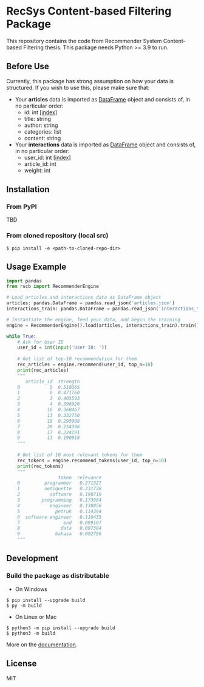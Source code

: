 # RecSys Content-based Filtering Package

This repository contains the code from Recommender System Content-based Filtering thesis.
This package needs Python >= 3.9 to run.

## Before Use

Currently, this package has strong assumption on how your data is structured.
If you wish to use this, please make sure that:

- Your **articles** data is imported as [DataFrame](https://pandas.pydata.org/docs/reference/api/pandas.DataFrame.html) object and consists of, in no particular order:
  - id: int [[index]](https://pandas.pydata.org/docs/reference/api/pandas.DataFrame.set_index.html)
  - title: string
  - author: string
  - categories: list
  - content: string
- Your **interactions** data is imported as [DataFrame](https://pandas.pydata.org/docs/reference/api/pandas.DataFrame.html) object and consists of, in no particular order:
  - user_id: int [[index]](https://pandas.pydata.org/docs/reference/api/pandas.DataFrame.set_index.html)
  - article_id: int
  - weight: int
  
## Installation
### From PyPI
TBD

### From cloned repository (local src)
```shell
$ pip install -e <path-to-cloned-repo-dir>
```

## Usage Example
```python
import pandas
from rscb import RecommenderEngine

# Load articles and interactions data as DataFrame object
articles: pandas.DataFrame = pandas.read_json('articles.json')
interactions_train: pandas.DataFrame = pandas.read_json('interactions_train.json')

# Instantiate the engine, feed your data, and begin the training
engine = RecommenderEngine().load(articles, interactions_train).train()

while True:
    # Ask for User ID
    user_id = int(input('User ID: '))
    
    # Get list of top-10 recommendation for them
    rec_articles = engine.recommend(user_id, top_n=10)
    print(rec_articles)
    """
       article_id  strength
    0           5  0.510365
    1           6  0.471760
    2           3  0.405593
    3           4  0.396926
    4          16  0.360467
    5          13  0.332750
    6          19  0.295908
    7          20  0.254306
    8          17  0.224291
    9          11  0.190918
    """
    
    # Get list of 10 most relevant tokens for them
    rec_tokens = engine.recommend_tokens(user_id, top_n=10)
    print(rec_tokens)
    """
                   token  relevance
    0         programmer   0.271327
    1         netiquette   0.231728
    2           software   0.190719
    3        programming   0.173984
    4           engineer   0.138856
    5             petruk   0.114394
    6  software engineer   0.110435
    7                end   0.099107
    8               data   0.097384
    9             bahasa   0.092796
    """
```

## Development
### Build the package as distributable
- On Windows
```shell
$ pip install --upgrade build
$ py -m build
```
- On Linux or Mac
```shell
$ python3 -m pip install --upgrade build
$ python3 -m build
```
More on the [documentation](https://packaging.python.org/en/latest/tutorials/packaging-projects/#generating-distribution-archives).


## License

MIT
